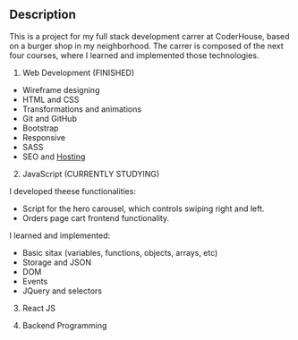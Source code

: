 ## Description

This is a project for my full stack development carrer at CoderHouse, based on a burger shop in my neighborhood. 
The carrer is composed of the next four courses, where I learned and implemented those technologies.

1) Web Development (FINISHED)

- Wireframe designing
- HTML and CSS
- Transformations and animations
- Git and GitHub
- Bootstrap
- Responsive
- SASS
- SEO and [Hosting](https://jack-and-jek.000webhostapp.com/)

2) JavaScript (CURRENTLY STUDYING)

I developed theese functionalities:
- Script for the hero carousel, which controls swiping right and left.
- Orders page cart frontend functionality. 

I learned and implemented:
- Basic sitax (variables, functions, objects, arrays, etc)
- Storage and JSON
- DOM
- Events
- JQuery and selectors

3) React JS

4) Backend Programming
